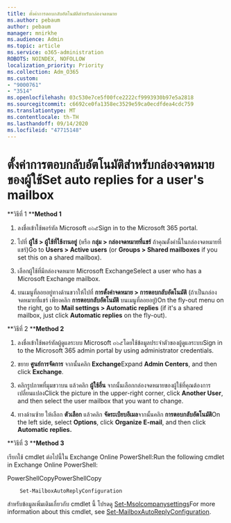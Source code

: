 ```yaml
---
title: ตั้งค่าการตอบกลับอัตโนมัติสำหรับกล่องจดหมาย
ms.author: pebaum
author: pebaum
manager: mnirkhe
ms.audience: Admin
ms.topic: article
ms.service: o365-administration
ROBOTS: NOINDEX, NOFOLLOW
localization_priority: Priority
ms.collection: Adm_O365
ms.custom:
- "9000761"
- "3514"
ms.openlocfilehash: 03c530e7ce5f00fce2222cf9993930b97e5a2818
ms.sourcegitcommit: c6692ce0fa1358ec3529e59ca0ecdfdea4cdc759
ms.translationtype: MT
ms.contentlocale: th-TH
ms.lasthandoff: 09/14/2020
ms.locfileid: "47715148"
---
```

# <a name="set-auto-replies-for-a-users-mailbox"></a><span data-ttu-id="1a0e1-102">ตั้งค่าการตอบกลับอัตโนมัติสำหรับกล่องจดหมายของผู้ใช้</span><span class="sxs-lookup"><span data-stu-id="1a0e1-102">Set auto replies for a user's mailbox</span></span>

<span data-ttu-id="1a0e1-103">\*\*วิธีที่ 1 \*\*</span><span class="sxs-lookup"><span data-stu-id="1a0e1-103">**Method 1**</span></span>

1. <span data-ttu-id="1a0e1-104">ลงชื่อเข้าใช้พอร์ทัล Microsoft ๓๖๕</span><span class="sxs-lookup"><span data-stu-id="1a0e1-104">Sign in to the Microsoft 365 portal.</span></span>

2. <span data-ttu-id="1a0e1-105">ไปที่ **ผู้ใช้ > ผู้ใช้ที่ใช้งานอยู่** (หรือ **กลุ่ม > กล่องจดหมายที่แชร์** ถ้าคุณตั้งค่านี้ในกล่องจดหมายที่แชร์)</span><span class="sxs-lookup"><span data-stu-id="1a0e1-105">Go to **Users > Active users** (or **Groups > Shared mailboxes** if you set this on a shared mailbox).</span></span>

3. <span data-ttu-id="1a0e1-106">เลือกผู้ใช้ที่มีกล่องจดหมาย Microsoft Exchange</span><span class="sxs-lookup"><span data-stu-id="1a0e1-106">Select a user who has a Microsoft Exchange mailbox.</span></span>

4. <span data-ttu-id="1a0e1-107">บนเมนูที่ลอยอยู่ทางด้านขวาให้ไปที่ **การตั้งค่าจดหมาย > การตอบกลับอัตโนมัติ** (ถ้าเป็นกล่องจดหมายที่แชร์ เพียงคลิก **การตอบกลับอัตโนมัติ** บนเมนูที่ลอยอยู่)</span><span class="sxs-lookup"><span data-stu-id="1a0e1-107">On the fly-out menu on the right, go to **Mail settings > Automatic replies** (if it's a shared mailbox, just click **Automatic replies** on the fly-out).</span></span>

<span data-ttu-id="1a0e1-108">\*\*วิธีที่ 2 \*\*</span><span class="sxs-lookup"><span data-stu-id="1a0e1-108">**Method 2**</span></span>

1. <span data-ttu-id="1a0e1-109">ลงชื่อเข้าใช้พอร์ทัลผู้ดูแลระบบ Microsoft ๓๖๕โดยใช้ข้อมูลประจำตัวของผู้ดูแลระบบ</span><span class="sxs-lookup"><span data-stu-id="1a0e1-109">Sign in to the Microsoft 365 admin portal by using administrator credentials.</span></span>

2. <span data-ttu-id="1a0e1-110">ขยาย **ศูนย์การจัดการ** จากนั้นคลิก **Exchange**</span><span class="sxs-lookup"><span data-stu-id="1a0e1-110">Expand **Admin Centers**, and then click **Exchange**.</span></span>

3. <span data-ttu-id="1a0e1-111">คลิกรูปภาพที่มุมขวาบน แล้วคลิก **ผู้ใช้อื่น** จากนั้นเลือกกล่องจดหมายของผู้ใช้ที่คุณต้องการเปลี่ยนแปลง</span><span class="sxs-lookup"><span data-stu-id="1a0e1-111">Click the picture in the upper-right corner, click **Another User**, and then select the user mailbox that you want to change.</span></span>

4. <span data-ttu-id="1a0e1-112">ทางด้านซ้าย ให้เลือก **ตัวเลือก** แล้วคลิก **จัดระเบียบอีเมล**จากนั้นคลิก **การตอบกลับอัตโนมัติ**</span><span class="sxs-lookup"><span data-stu-id="1a0e1-112">On the left side, select **Options**, click **Organize E-mail**, and then click **Automatic replies.**</span></span>

<span data-ttu-id="1a0e1-113">\*\*วิธีที่ 3 \*\*</span><span class="sxs-lookup"><span data-stu-id="1a0e1-113">**Method 3**</span></span>

<span data-ttu-id="1a0e1-114">เรียกใช้ cmdlet ต่อไปนี้ใน Exchange Online PowerShell:</span><span class="sxs-lookup"><span data-stu-id="1a0e1-114">Run the following cmdlet in Exchange Online PowerShell:</span></span>

<span data-ttu-id="1a0e1-115">PowerShellCopy</span><span class="sxs-lookup"><span data-stu-id="1a0e1-115">PowerShellCopy</span></span>

```
    Set-MailboxAutoReplyConfiguration
```

<span data-ttu-id="1a0e1-116">สำหรับข้อมูลเพิ่มเติมเกี่ยวกับ cmdlet นี้ โปรดดู [Set-Msolcompanysettings](https://docs.microsoft.com/powershell/module/exchange/mailboxes/set-mailboxautoreplyconfiguration)</span><span class="sxs-lookup"><span data-stu-id="1a0e1-116">For more information about this cmdlet, see [Set-MailboxAutoReplyConfiguration](https://docs.microsoft.com/powershell/module/exchange/mailboxes/set-mailboxautoreplyconfiguration).</span></span>
